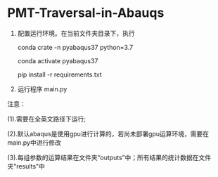 # PMT-Traversal-in-Abauqs

1. 配置运行环境。在当前文件夹目录下，执行
   
    conda crate -n pyabaqus37 python=3.7
   
    conda activate pyabaqus37
   
    pip install -r requirements.txt
   

3. 运行程序 main.py


注意：

(1).需要在全英文路径下运行;

(2).默认abaqus是使用gpu进行计算的，若尚未部署gpu运算环境，需要在main.py中进行修改

(3).每组参数的运算结果在文件夹“outputs”中；所有结果的统计数据在文件夹"results"中
